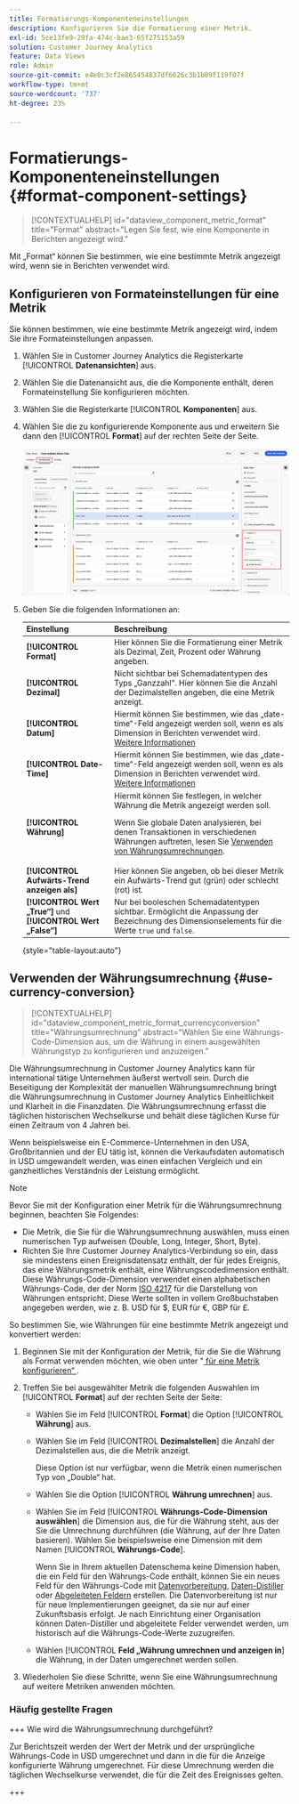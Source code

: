 ```yaml
---
title: Formatierungs-Komponenteneinstellungen
description: Konfigurieren Sie die Formatierung einer Metrik.
exl-id: 5ce13fe9-29fa-474c-bae3-65f275153a59
solution: Customer Journey Analytics
feature: Data Views
role: Admin
source-git-commit: e4e0c3cf2e865454837df6626c3b1b09f119f07f
workflow-type: tm+mt
source-wordcount: '737'
ht-degree: 23%

---
```


# Formatierungs-Komponenteneinstellungen {#format-component-settings}

<!-- markdownlint-disable MD034 -->

>[!CONTEXTUALHELP]
>id="dataview_component_metric_format"
>title="Format"
>abstract="Legen Sie fest, wie eine Komponente in Berichten angezeigt wird."

<!-- markdownlint-enable MD034 -->


Mit „Format“ können Sie bestimmen, wie eine bestimmte Metrik angezeigt wird, wenn sie in Berichten verwendet wird.

## Konfigurieren von Formateinstellungen für eine Metrik

Sie können bestimmen, wie eine bestimmte Metrik angezeigt wird, indem Sie ihre Formateinstellungen anpassen.

1. Wählen Sie in Customer Journey Analytics die Registerkarte [!UICONTROL **Datenansichten**] aus.

1. Wählen Sie die Datenansicht aus, die die Komponente enthält, deren Formateinstellung Sie konfigurieren möchten.

1. Wählen Sie die Registerkarte [!UICONTROL **Komponenten**] aus.

1. Wählen Sie die zu konfigurierende Komponente aus und erweitern Sie dann den [!UICONTROL **Format**] auf der rechten Seite der Seite.

   ![Formateinstellungen](../assets/format-settings.png)

1. Geben Sie die folgenden Informationen an:

   | Einstellung | Beschreibung |
   | --- | --- |
   | **[!UICONTROL Format]** | Hier können Sie die Formatierung einer Metrik als Dezimal, Zeit, Prozent oder Währung angeben. |
   | **[!UICONTROL Dezimal]** | Nicht sichtbar bei Schemadatentypen des Typs „Ganzzahl“. Hier können Sie die Anzahl der Dezimalstellen angeben, die eine Metrik anzeigt. |
   | **[!UICONTROL Datum]** | Hiermit können Sie bestimmen, wie das „date-time“-Feld angezeigt werden soll, wenn es als Dimension in Berichten verwendet wird. [Weitere Informationen](../../use-cases/data-views/data-views-usecases.md#date-and-date-time-use-cases) |
   | **[!UICONTROL Date-Time]** | Hiermit können Sie bestimmen, wie das „date-time“-Feld angezeigt werden soll, wenn es als Dimension in Berichten verwendet wird. [Weitere Informationen](../../use-cases/data-views/data-views-usecases.md#date-and-date-time-use-cases) |
   | **[!UICONTROL Währung]** | Hiermit können Sie festlegen, in welcher Währung die Metrik angezeigt werden soll. <p>Wenn Sie globale Daten analysieren, bei denen Transaktionen in verschiedenen Währungen auftreten, lesen Sie [Verwenden von Währungsumrechnungen](#use-currency-conversion).</p> |
   | **[!UICONTROL Aufwärts-Trend anzeigen als]** | Hier können Sie angeben, ob bei dieser Metrik ein Aufwärts-Trend gut (grün) oder schlecht (rot) ist. |
   | **[!UICONTROL Wert „True“]** und **[!UICONTROL Wert „False“]** | Nur bei booleschen Schemadatentypen sichtbar. Ermöglicht die Anpassung der Bezeichnung des Dimensionselements für die Werte `true` und `false`. |

   {style="table-layout:auto"}

## Verwenden der Währungsumrechnung {#use-currency-conversion}

<!-- markdownlint-disable MD034 -->

>[!CONTEXTUALHELP]
>id="dataview_component_metric_format_currencyconversion"
>title="Währungsumrechnung"
>abstract="Wählen Sie eine Währungs-Code-Dimension aus, um die Währung in einem ausgewählten Währungstyp zu konfigurieren und anzuzeigen."

<!-- markdownlint-enable MD034 -->

Die Währungsumrechnung in Customer Journey Analytics kann für international tätige Unternehmen äußerst wertvoll sein. Durch die Beseitigung der Komplexität der manuellen Währungsumrechnung bringt die Währungsumrechnung in Customer Journey Analytics Einheitlichkeit und Klarheit in die Finanzdaten. Die Währungsumrechnung erfasst die täglichen historischen Wechselkurse und behält diese täglichen Kurse für einen Zeitraum von 4 Jahren bei.

Wenn beispielsweise ein E-Commerce-Unternehmen in den USA, Großbritannien und der EU tätig ist, können die Verkaufsdaten automatisch in USD umgewandelt werden, was einen einfachen Vergleich und ein ganzheitliches Verständnis der Leistung ermöglicht.

>[!NOTE]
>
>Bevor Sie mit der Konfiguration einer Metrik für die Währungsumrechnung beginnen, beachten Sie Folgendes:
>
>* Die Metrik, die Sie für die Währungsumrechnung auswählen, muss einen numerischen Typ aufweisen (Double, Long, Integer, Short, Byte).
>* Richten Sie Ihre Customer Journey Analytics-Verbindung so ein, dass sie mindestens einen Ereignisdatensatz enthält, der für jedes Ereignis, das eine Währungsmetrik enthält, eine Währungscodedimension enthält. Diese Währungs-Code-Dimension verwendet einen alphabetischen Währungs-Code, der der Norm [ISO 4217](https://www.iso.org/iso-4217-currency-codes.html) für die Darstellung von Währungen entspricht. Diese Werte sollten in vollem Großbuchstaben angegeben werden, wie z. B. USD für $, EUR für €, GBP für £.

So bestimmen Sie, wie Währungen für eine bestimmte Metrik angezeigt und konvertiert werden:

1. Beginnen Sie mit der Konfiguration der Metrik, für die Sie die Währung als Format verwenden möchten, wie oben unter &quot;[ für eine Metrik konfigurieren“ ](#configure-format-settings-for-a-metric).

1. Treffen Sie bei ausgewählter Metrik die folgenden Auswahlen im [!UICONTROL **Format**] auf der rechten Seite der Seite:

   * Wählen Sie im Feld [!UICONTROL **Format**] die Option [!UICONTROL **Währung**] aus.

   * Wählen Sie im Feld [!UICONTROL **Dezimalstellen**] die Anzahl der Dezimalstellen aus, die die Metrik anzeigt.

     Diese Option ist nur verfügbar, wenn die Metrik einen numerischen Typ von „Double“ hat.

   * Wählen Sie die Option [!UICONTROL **Währung umrechnen**] aus.

   * Wählen Sie im Feld [!UICONTROL **Währungs-Code-Dimension auswählen**] die Dimension aus, die für die Währung steht, aus der Sie die Umrechnung durchführen (die Währung, auf der Ihre Daten basieren). Wählen Sie beispielsweise eine Dimension mit dem Namen [!UICONTROL **Währungs-Code**].

     Wenn Sie in Ihrem aktuellen Datenschema keine Dimension haben, die ein Feld für den Währungs-Code enthält, können Sie ein neues Feld für den Währungs-Code mit [Datenvorbereitung](https://experienceleague.adobe.com/docs/experience-platform/data-prep/home.html?lang=de), [Daten-Distiller](https://experienceleague.adobe.com/docs/experience-platform/query/data-distiller/overview.html) oder [Abgeleiteten Feldern](/help/data-views/derived-fields/derived-fields.md) erstellen. Die Datenvorbereitung ist nur für neue Implementierungen geeignet, da sie nur auf einer Zukunftsbasis erfolgt. Je nach Einrichtung einer Organisation können Daten-Distiller und abgeleitete Felder verwendet werden, um historisch auf die Währungs-Code-Werte zuzugreifen.

   * Wählen [!UICONTROL **Feld „Währung umrechnen und anzeigen in**] die Währung, in der Daten umgerechnet werden sollen.

1. Wiederholen Sie diese Schritte, wenn Sie eine Währungsumrechnung auf weitere Metriken anwenden möchten.



### Häufig gestellte Fragen

+++ Wie wird die Währungsumrechnung durchgeführt?

Zur Berichtszeit werden der Wert der Metrik und der ursprüngliche Währungs-Code in USD umgerechnet und dann in die für die Anzeige konfigurierte Währung umgerechnet. Für diese Umrechnung werden die täglichen Wechselkurse verwendet, die für die Zeit des Ereignisses gelten.

+++

